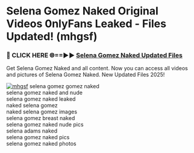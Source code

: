 # Selena Gomez Naked Original Videos 0nlyFans Leaked - Files Updated! (mhgsf)

<h3>🔴 CLICK HERE 🌐==►► <a href="https://tinyurl.com/up5wt9bj" rel="nofollow">Selena Gomez Naked Updated Files</a></h3>

Get Selena Gomez Naked and all content. Now you can access all videos and pictures of Selena Gomez Naked. New Updated Files 2025!

[![mhgsf](https://i.imgur.com/ABiUzMV.gif)](https://tinyurl.com/up5wt9bj)
selena gomez gomez naked<br>
selena gomez naked and nude<br>
selena gomez naked leaked<br>
naked selena gomez<br>
naked selena gomez images<br>
selena gomez breast naked<br>
selena gomez naked nude pics<br>
selena adams naked<br>
selena gomez naked pics<br>
selena gomez naked photos